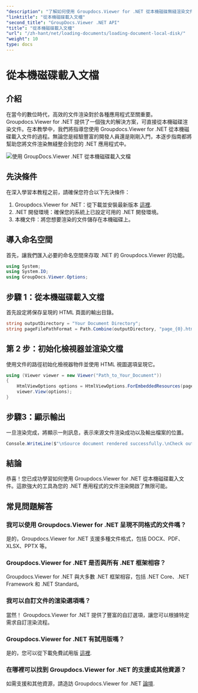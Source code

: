 ```yaml
---
"description": "了解如何使用 Groupdocs.Viewer for .NET 從本機磁碟無縫渲染文件。使用高效的文件功能增強您的 .NET 應用程式。"
"linktitle": "從本機磁碟載入文檔"
"second_title": "GroupDocs.Viewer .NET API"
"title": "從本機磁碟載入文檔"
"url": "/zh-hant/net/loading-documents/loading-document-local-disk/"
"weight": 10
type: docs
---
```

# 從本機磁碟載入文檔

## 介紹
在當今的數位時代，高效的文件渲染對於各種應用程式至關重要。 Groupdocs.Viewer for .NET 提供了一個強大的解決方案，可直接從本機磁碟渲染文件。在本教學中，我們將指導您使用 Groupdocs.Viewer for .NET 從本機磁碟載入文件的過程。無論您是經驗豐富的開發人員還是剛剛入門，本逐步指南都將幫助您將文件渲染無縫整合到您的 .NET 應用程式中。

![使用 GroupDocs.Viewer .NET 從本機磁碟載入文檔](/viewer/loading-documents/load-documents-from-local-disk.png)

## 先決條件
在深入學習本教程之前，請確保您符合以下先決條件：
1. Groupdocs.Viewer for .NET：從下載並安裝最新版本 [這裡](https://releases。groupdocs.com/viewer/net/).
2. .NET 開發環境：確保您的系統上已設定可用的 .NET 開發環境。
3. 本機文件：將您想要渲染的文件儲存在本機磁碟上。

## 導入命名空間
首先，讓我們匯入必要的命名空間來存取 .NET 的 Groupdocs.Viewer 的功能。
```csharp
using System;
using System.IO;
using GroupDocs.Viewer.Options;
```
## 步驟 1：從本機磁碟載入文檔
首先設定將保存呈現的 HTML 頁面的輸出目錄。
```csharp
string outputDirectory = "Your Document Directory";
string pageFilePathFormat = Path.Combine(outputDirectory, "page_{0}.html");
```
## 第 2 步：初始化檢視器並渲染文檔
使用文件的路徑初始化檢視器物件並使用 HTML 視圖選項呈現它。
```csharp
using (Viewer viewer = new Viewer("Path_to_Your_Document"))
{
    HtmlViewOptions options = HtmlViewOptions.ForEmbeddedResources(pageFilePathFormat);
    viewer.View(options);
}
```
## 步驟3：顯示輸出
一旦渲染完成，將顯示一則訊息，表示來源文件渲染成功以及輸出檔案的位置。
```csharp
Console.WriteLine($"\nSource document rendered successfully.\nCheck output in {outputDirectory}.");
```

## 結論
恭喜！您已成功學習如何使用 Groupdocs.Viewer for .NET 從本機磁碟載入文件。這款強大的工具為您的 .NET 應用程式的文件渲染開啟了無限可能。
## 常見問題解答
### 我可以使用 Groupdocs.Viewer for .NET 呈現不同格式的文件嗎？
是的，Groupdocs.Viewer for .NET 支援多種文件格式，包括 DOCX、PDF、XLSX、PPTX 等。
### Groupdocs.Viewer for .NET 是否與所有 .NET 框架相容？
Groupdocs.Viewer for .NET 與大多數 .NET 框架相容，包括 .NET Core、.NET Framework 和 .NET Standard。
### 我可以自訂文件的渲染選項嗎？
當然！ Groupdocs.Viewer for .NET 提供了豐富的自訂選項，讓您可以根據特定需求自訂渲染流程。
### Groupdocs.Viewer for .NET 有試用版嗎？
是的，您可以從下載免費試用版 [這裡](https://releases。groupdocs.com/).
### 在哪裡可以找到 Groupdocs.Viewer for .NET 的支援或其他資源？
如需支援和其他資源，請造訪 Groupdocs.Viewer for .NET [論壇](https://forum。groupdocs.com/c/viewer/9).